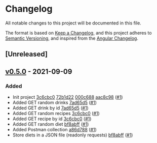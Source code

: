 # Changelog

All notable changes to this project will be documented in this file.

The format is based on [Keep a Changelog](https://keepachangelog.com/en/1.0.0/),
and this project adheres to [Semantic Versioning](https://semver.org/spec/v2.0.0.html),
and inspired from the [Angular Changelog](https://github.com/angular/angular/blob/master/CHANGELOG.md).


## [Unreleased]

## [v0.5.0] - 2021-09-09
### Added
- Init project [3c6cbc0](https://github.com/AmineAML/thermopolia-api/commit/3c6cbc00a7ca93ababe6b54a85b6d6fd18e1457f) [72b1d22](https://github.com/AmineAML/thermopolia-api/commit/72b1d22c9e29b3c0f0c6a93631e7827283153a41) [000c688](https://github.com/AmineAML/thermopolia-api/commit/000c688cadf6639bf19a45d6d9d1e769c055c846) [aac8c98](https://github.com/AmineAML/thermopolia-api/commit/aac8c986394114117ed99958304edcfb78567122) ([#1](https://app.ora.pm/p/363614?c=6211305))
- Added GET random drinks [7ad65d5](https://github.com/AmineAML/thermopolia-api/commit/7ad65d500d518e32321b2b5e5e58892a025d28e2) ([#1](https://app.ora.pm/p/363614?c=6211305))
- Added GET drink by id [7ad65d5](https://github.com/AmineAML/thermopolia-api/commit/7ad65d500d518e32321b2b5e5e58892a025d28e2) ([#1](https://app.ora.pm/p/363614?c=6211305))
- Added GET random recipes [3c6cbc0](https://github.com/AmineAML/thermopolia-api/commit/3c6cbc00a7ca93ababe6b54a85b6d6fd18e1457f) ([#1](https://app.ora.pm/p/363614?c=6211305))
- Added GET recipe by id [3c6cbc0](https://github.com/AmineAML/thermopolia-api/commit/3c6cbc00a7ca93ababe6b54a85b6d6fd18e1457f) ([#1](https://app.ora.pm/p/363614?c=6211305))
- Added GET random diet [bf8abff](https://github.com/AmineAML/thermopolia-api/commit/bf8abff62bcf58bda42e1c39fcfed0ea310e8f77) ([#1](https://app.ora.pm/p/363614?c=6211305))
- Added Postman collection [a86d788](https://github.com/AmineAML/thermopolia-api/commit/a86d788f6dfcf3127355f8acf3e5a687eaf4f2ea) ([#1](https://app.ora.pm/p/363614?c=6211305))
- Store diets in a JSON file (readonly requests) [bf8abff](https://github.com/AmineAML/thermopolia-api/commit/bf8abff62bcf58bda42e1c39fcfed0ea310e8f77) ([#1](https://app.ora.pm/p/363614?c=6211305))





[v0.5.0]: https://github.com/AmineAML/thermopolia-api/releases/tag/v0.5.0